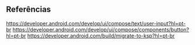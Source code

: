 ## Referências

https://developer.android.com/develop/ui/compose/text/user-input?hl=pt-br
https://developer.android.com/develop/ui/compose/components/button?hl=pt-br
https://developer.android.com/build/migrate-to-ksp?hl=pt-br
